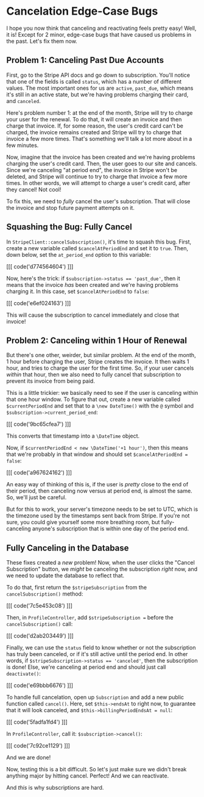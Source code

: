 # Cancelation Edge-Case Bugs

I hope you now think that canceling and reactivating feels pretty easy! Well, it is!
Except for 2 minor, edge-case bugs that have caused us problems in the past.
Let's fix them now.

## Problem 1: Canceling Past Due Accounts

First, go to the Stripe API docs and go down to subscription. You'll notice
that one of the fields is called `status`, which has a number of different
values. The most important ones for us are `active`, `past_due`, which means it's
still in an active state, but we're having problems charging their card, and
`canceled`.

Here's problem number 1: at the end of the month, Stripe will try to charge your
user for the renewal. To do that, it will create an invoice and then charge
that invoice. If, for some reason, the user's credit card can't be charged, the
invoice remains created and Stripe will try to charge that invoice a few more
times. That's something we'll talk a lot more about in a few minutes.

Now, imagine that the invoice has been created and we're having problems charging
the user's credit card. Then, the user goes to our site and cancels. Since we're
canceling "at period end", the invoice in Stripe won't be deleted, and Stripe will
continue to try to charge that invoice a few more times. In other words, we will
attempt to charge a user's credit card, after they cancel! Not cool!

To fix this, we need to *fully* cancel the user's subscription. That will close the
invoice and stop future payment attempts on it.

## Squashing the Bug: Fully Cancel

In `StripeClient::cancelSubscription()`, it's time to squash this bug. First, create
a new variable called `$cancelAtPeriodEnd` and set it to `true`. Then, down below, set
the `at_period_end` option to this variable:

[[[ code('d774564604') ]]]

Now, here's the trick: if `$subscription->status == 'past_due'`, then it means that
the invoice *has* been created and we're having problems charging it. In this case,
set `$cancelAtPeriodEnd` to `false`:

[[[ code('e6ef024163') ]]]

This will cause the subscription to cancel immediately and close that invoice!

## Problem 2: Canceling within 1 Hour of Renewal

But there's one other, weirder, but similar problem. At the end of the month, 1 hour
before charging the user, Stripe creates the invoice. It then waits 1 hour, and tries
to charge the user for the first time. So, if your user cancels *within* that hour,
then we also need to fully cancel that subscription to prevent its invoice from being paid.

This is a little trickier: we basically need to see if the user is canceling within
that one hour window. To figure that out, create a new variable called `$currentPeriodEnd`
and set that to a `\new DateTime()` with the `@` symbol and `$subscription->current_period_end`:

[[[ code('9bc65cfea7') ]]]

This converts that timestamp into a `\DateTime` object.

Now, if `$currentPeriodEnd < new \DateTime('+1 hour')`, then this means that we're
probably in that window and should set `$cancelAtPeriodEnd = false`:

[[[ code('a967624162') ]]]

An easy way of thinking of this is, if the user is *pretty* close to the end of their
period, then canceling now versus at period end, is almost the same. So, we'll just
be careful.

But for this to work, your server's timezone needs to be set to UTC, which is the
timezone used by the timestamps sent back from Stripe. If you're not sure, you could
give yourself some more breathing room, but fully-canceling anyone's subscription
that is within one day of the period end.

## Fully Canceling in the Database

These fixes created a *new* problem! Now, when the user clicks the "Cancel Subscription"
button, we *might* be canceling the subscription *right* now, and we need to update
the database to reflect that. 

To do that, first return the `$stripeSubscription` from the `cancelSubscription()`
method:

[[[ code('7c5e453c08') ]]]

Then, in `ProfileController`, add `$stripeSubscription =` before the `cancelSubscription()`
call:

[[[ code('d2ab203449') ]]]

Finally, we can use the `status` field to know whether or not the subscription has
truly been canceled, or if it's still active until the period end. In other words,
if `$stripeSubscription->status == 'canceled'`, then the subscription is done! Else,
we're canceling at period end and should just call `deactivate()`:

[[[ code('e69bbb6676') ]]]

To handle full cancelation, open up `Subscription` and add a new public function
called `cancel()`. Here, set `$this->endsAt` to right now, to guarantee that it will
look canceled, and `$this->billingPeriodEndsAt = null`:

[[[ code('5fadfa1fd4') ]]]

In `ProfileController`, call it: `$subscription->cancel()`:

[[[ code('7c92ce1129') ]]]

And we are done!

Now, testing this is a bit difficult. So let's just make sure we didn't break anything
major by hitting cancel. Perfect! And we can reactivate.

And *this* is why subscriptions are hard.

